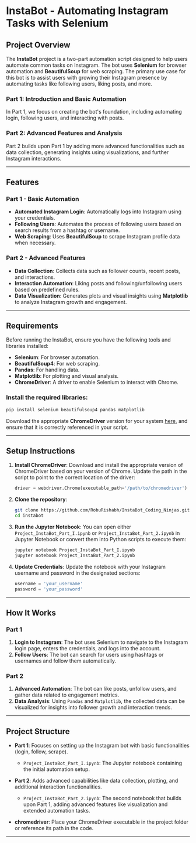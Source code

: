 # InstaBot - Automating Instagram Tasks with Selenium

## Project Overview

The **InstaBot** project is a two-part automation script designed to help users automate common tasks on Instagram. The bot uses **Selenium** for browser automation and **BeautifulSoup** for web scraping. The primary use case for this bot is to assist users with growing their Instagram presence by automating tasks like following users, liking posts, and more.

### Part 1: Introduction and Basic Automation

In Part 1, we focus on creating the bot's foundation, including automating login, following users, and interacting with posts.

### Part 2: Advanced Features and Analysis

Part 2 builds upon Part 1 by adding more advanced functionalities such as data collection, generating insights using visualizations, and further Instagram interactions.

---

## Features

### Part 1 - Basic Automation
- **Automated Instagram Login**: Automatically logs into Instagram using your credentials.
- **Following Users**: Automates the process of following users based on search results from a hashtag or username.
- **Web Scraping**: Uses **BeautifulSoup** to scrape Instagram profile data when necessary.
  
### Part 2 - Advanced Features
- **Data Collection**: Collects data such as follower counts, recent posts, and interactions.
- **Interaction Automation**: Liking posts and following/unfollowing users based on predefined rules.
- **Data Visualization**: Generates plots and visual insights using **Matplotlib** to analyze Instagram growth and engagement.
  
---

## Requirements

Before running the InstaBot, ensure you have the following tools and libraries installed:

- **Selenium**: For browser automation.
- **BeautifulSoup4**: For web scraping.
- **Pandas**: For handling data.
- **Matplotlib**: For plotting and visual analysis.
- **ChromeDriver**: A driver to enable Selenium to interact with Chrome.

### Install the required libraries:

```bash
pip install selenium beautifulsoup4 pandas matplotlib
```

Download the appropriate **ChromeDriver** version for your system [here](https://sites.google.com/a/chromium.org/chromedriver/downloads), and ensure that it is correctly referenced in your script.

---

## Setup Instructions

1. **Install ChromeDriver**: Download and install the appropriate version of ChromeDriver based on your version of Chrome. Update the path in the script to point to the correct location of the driver:
   
   ```python
   driver = webdriver.Chrome(executable_path='/path/to/chromedriver')
   ```

2. **Clone the repository**:
   ```bash
   git clone https://github.com/RobuRishabh/InstaBot_Coding_Ninjas.git
   cd instabot
   ```

3. **Run the Jupyter Notebook**:
   You can open either `Project_InstaBot_Part_I.ipynb` or `Project_InstaBot_Part_2.ipynb` in Jupyter Notebook or convert them into Python scripts to execute them:
   
   ```bash
   jupyter notebook Project_InstaBot_Part_I.ipynb
   jupyter notebook Project_InstaBot_Part_2.ipynb
   ```

4. **Update Credentials**:
   Update the notebook with your Instagram username and password in the designated sections:
   ```python
   username = 'your_username'
   password = 'your_password'
   ```

---

## How It Works

### Part 1
1. **Login to Instagram**: The bot uses Selenium to navigate to the Instagram login page, enters the credentials, and logs into the account.
2. **Follow Users**: The bot can search for users using hashtags or usernames and follow them automatically.

### Part 2
1. **Advanced Automation**: The bot can like posts, unfollow users, and gather data related to engagement metrics.
2. **Data Analysis**: Using `Pandas` and `Matplotlib`, the collected data can be visualized for insights into follower growth and interaction trends.

---

## Project Structure

- **Part 1**: Focuses on setting up the Instagram bot with basic functionalities (login, follow, scrape).
  - `Project_InstaBot_Part_I.ipynb`: The Jupyter notebook containing the initial automation setup.
  
- **Part 2**: Adds advanced capabilities like data collection, plotting, and additional interaction functionalities.
  - `Project_InstaBot_Part_2.ipynb`: The second notebook that builds upon Part 1, adding advanced features like visualization and extended automation tasks.
  
- **chromedriver**: Place your ChromeDriver executable in the project folder or reference its path in the code.

---
